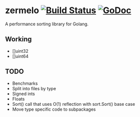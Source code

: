 zermelo [![Build Status](https://travis-ci.org/shawnsmithdev/zermelo.svg)](https://travis-ci.org/shawnsmithdev/zermelo) [![GoDoc](https://godoc.org/github.com/shawnsmithdev/zermelo?status.png)](https://godoc.org/github.com/shawnsmithdev/zermelo)
=========

A performance sorting library for Golang.

Working
-------

* []uint32
* []uint64

TODO
----

* Benchmarks
* Split into files by type
* Signed ints
* Floats
* Sort() call that uses O(1) reflection with sort.Sort() base case
* Move type specific code to subpackages
